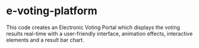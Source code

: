 # e-voting-platform
This code creates an Electronic Voting Portal which displays the voting results real-time with a user-friendly interface, animation effects, interactive elements and a result bar chart.
